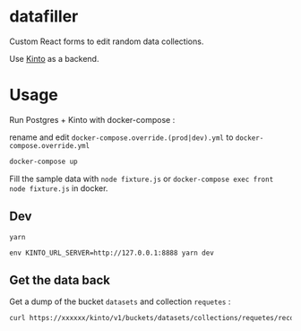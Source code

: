 # datafiller

Custom React forms to edit random data collections.

Use [Kinto](https://kinto.readthedocs.io) as a backend.

# Usage

Run Postgres + Kinto with docker-compose :

rename and edit `docker-compose.override.(prod|dev).yml` to `docker-compose.override.yml`

```sh
docker-compose up
```

Fill the sample data with `node fixture.js` or `docker-compose exec front node fixture.js` in docker.

## Dev

```
yarn

env KINTO_URL_SERVER=http://127.0.0.1:8888 yarn dev

```

## Get the data back

Get a dump of the bucket `datasets` and collection `requetes` :

```sh
curl https://xxxxxx/kinto/v1/buckets/datasets/collections/requetes/records > bckp-(date +%y-%m-%d-%H-%M).json
```
